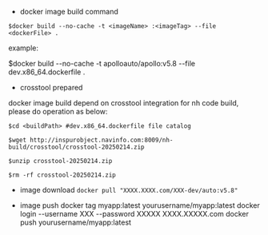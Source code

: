 
-  docker image build command

`$docker build --no-cache -t <imageName> :<imageTag> --file <dockerFile> .`

example:

$docker build --no-cache -t apolloauto/apollo:v5.8 --file dev.x86_64.dockerfile .

- crosstool prepared

docker image build depend on crosstool integration for nh code build, please do operation as below:

`$cd <buildPath> #dev.x86_64.dockerfile file catalog`

`$wget http://inspurobject.navinfo.com:8009/nh-build/crosstool/crosstool-20250214.zip`

`$unzip crosstool-20250214.zip`

`$rm -rf crosstool-20250214.zip`

- image download
`docker pull "XXXX.XXXX.com/XXX-dev/auto:v5.8"`

- image push
docker tag myapp:latest yourusername/myapp:latest
docker login --username XXX --password XXXXX XXXX.XXXXX.com
docker push yourusername/myapp:latest

